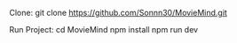 Clone:
git clone https://github.com/Sonnn30/MovieMind.git

Run Project:
cd MovieMind
npm install
npm run dev
